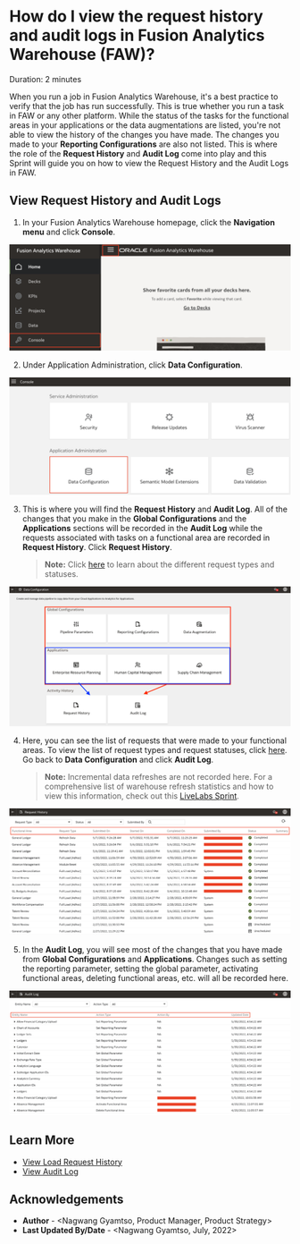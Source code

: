 # How do I view the request history and audit logs in Fusion Analytics Warehouse (FAW)?

Duration: 2 minutes

When you run a job in Fusion Analytics Warehouse, it's a best practice to verify that the job has run successfully. This is true whether you run a task in FAW or any other platform. While the status of the tasks for the functional areas in your applications or the data augmentations are listed, you're not able to view the history of the changes you have made. The changes you made to your **Reporting Configurations** are also not listed. This is where the role of the **Request History** and **Audit Log** come into play and this Sprint will guide you on how to view the Request History and the Audit Logs in FAW.

## View Request History and Audit Logs

1. In your Fusion Analytics Warehouse homepage, click the **Navigation menu** and click **Console**.

  ![Console](images/console.png)

2. Under Application Administration, click **Data Configuration**.

  ![Data Configuration](images/data-config.png)

3. This is where you will find the **Request History** and **Audit Log**. All of the changes that you make in the **Global Configurations** and the **Applications** sections will be recorded in the **Audit Log** while the requests associated with tasks on a functional area are recorded in **Request History**. Click **Request History**.

    >**Note:** Click [here](https://docs.oracle.com/en/cloud/saas/analytics/22r2/fawag/view-load-request-history.html#GUID-6085251E-FB1C-4AE3-A3E8-517B2B3E5F65) to learn about the different request types and statuses.

  ![Data configurations overview](images/data-config-overview.png)

4. Here, you can see the list of requests that were made to your functional areas. To view the list of request types and request statuses, click [here](https://docs.oracle.com/en/cloud/saas/analytics/22r2/fawag/view-load-request-history.html#GUID-6085251E-FB1C-4AE3-A3E8-517B2B3E5F65). Go back to **Data Configuration** and click **Audit Log**.

    >**Note:** Incremental data refreshes are not recorded here. For a comprehensive list of warehouse refresh statistics and how to view this information, check out this [LiveLabs Sprint](https://apexapps.oracle.com/pls/apex/r/dbpm/livelabs/run-workshop?p210_wid=3210&session=11021557938086).

  ![Request history](images/request-history.png)

5. In the **Audit Log**, you will see most of the changes that you have made from  **Global Configurations** and  **Applications**. Changes such as setting the reporting parameter, setting the global parameter, activating functional areas, deleting functional areas, etc. will all be recorded here.

  ![Audit log](images/audit-log.png)


## Learn More

* [View Load Request History](https://docs.oracle.com/en/cloud/saas/analytics/22r2/fawag/view-load-request-history.html#GUID-F8CB42A3-F316-41AB-B596-7054392A79F1)
* [View Audit Log](https://docs.oracle.com/en/cloud/saas/analytics/22r2/fawag/view-audit-log.html)

## Acknowledgements
* **Author** - <Nagwang Gyamtso, Product Manager, Product Strategy>
* **Last Updated By/Date** - <Nagwang Gyamtso,  July, 2022>
